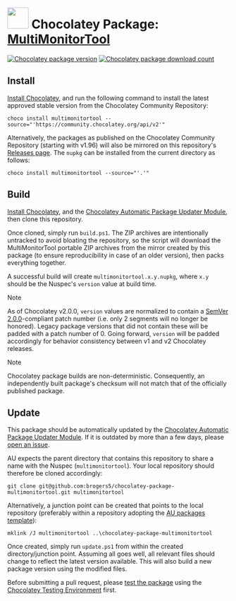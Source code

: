 # <img src="https://cdn.jsdelivr.net/gh/brogers5/chocolatey-package-multimonitortool@f92d7f6582ba2047f4b089a2ed5da97741c3163e/multimonitortool.png" width="48" height="48"/> Chocolatey Package: [MultiMonitorTool](https://community.chocolatey.org/packages/multimonitortool)

[![Chocolatey package version](https://img.shields.io/chocolatey/v/multimonitortool.svg)](https://community.chocolatey.org/packages/multimonitortool)
[![Chocolatey package download count](https://img.shields.io/chocolatey/dt/multimonitortool.svg)](https://community.chocolatey.org/packages/multimonitortool)

## Install

[Install Chocolatey](https://chocolatey.org/install), and run the following command to install the latest approved stable version from the Chocolatey Community Repository:

```shell
choco install multimonitortool --source="'https://community.chocolatey.org/api/v2'"
```

Alternatively, the packages as published on the Chocolatey Community Repository (starting with v1.96) will also be mirrored on this repository's [Releases page](https://github.com/brogers5/chocolatey-package-multimonitortool/releases). The `nupkg` can be installed from the current directory as follows:

```shell
choco install multimonitortool --source="'.'"
```

## Build

[Install Chocolatey](https://chocolatey.org/install), and the [Chocolatey Automatic Package Updater Module](https://github.com/majkinetor/au), then clone this repository.

Once cloned, simply run `build.ps1`. The ZIP archives are intentionally untracked to avoid bloating the repository, so the script will download the MultiMonitorTool portable ZIP archives from the mirror created by this package (to ensure reproducibility in case of an older version), then packs everything together.

A successful build will create `multimonitortool.x.y.nupkg`, where `x.y` should be the Nuspec's `version` value at build time.

>[!Note]
>As of Chocolatey v2.0.0, `version` values are normalized to contain a [SemVer 2.0.0](https://semver.org/spec/v2.0.0.html)-compliant patch number (i.e. only 2 segments will no longer be honored). Legacy package versions that did not contain these will be padded with a patch number of 0. Going forward, `version` will be padded accordingly for behavior consistency between v1 and v2 Chocolatey releases.

>[!Note]
>Chocolatey package builds are non-deterministic. Consequently, an independently built package's checksum will not match that of the officially published package.

## Update

This package should be automatically updated by the [Chocolatey Automatic Package Updater Module](https://github.com/majkinetor/au). If it is outdated by more than a few days, please [open an issue](https://github.com/brogers5/chocolatey-package-multimonitortool/issues).

AU expects the parent directory that contains this repository to share a name with the Nuspec (`multimonitortool`). Your local repository should therefore be cloned accordingly:

```shell
git clone git@github.com:brogers5/chocolatey-package-multimonitortool.git multimonitortool
```

Alternatively, a junction point can be created that points to the local repository (preferably within a repository adopting the [AU packages template](https://github.com/majkinetor/au-packages-template)):

```shell
mklink /J multimonitortool ..\chocolatey-package-multimonitortool
```

Once created, simply run `update.ps1` from within the created directory/junction point. Assuming all goes well, all relevant files should change to reflect the latest version available. This will also build a new package version using the modified files.

Before submitting a pull request, please [test the package](https://docs.chocolatey.org/en-us/community-repository/moderation/package-verifier#steps-for-each-package) using the [Chocolatey Testing Environment](https://github.com/chocolatey-community/chocolatey-test-environment) first.
